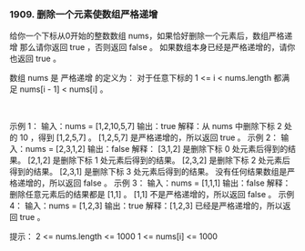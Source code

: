 ### 1909. 删除一个元素使数组严格递增

给你一个下标从0开始的整数数组 nums，如果恰好删除一个元素后，数组严格递增
那么请你返回 true ，否则返回 false 。
如果数组本身已经是严格递增的，请你也返回 true 。

数组 nums 是 严格递增 的定义为：
对于任意下标的 1 <= i < nums.length 都满足 nums[i - 1] < nums[i] 。

 

示例 1：
输入：nums = [1,2,10,5,7]
输出：true
解释：从 nums 中删除下标 2 处的 10 ，得到 [1,2,5,7] 。
[1,2,5,7] 是严格递增的，所以返回 true 。
示例 2：
输入：nums = [2,3,1,2]
输出：false
解释：
[3,1,2] 是删除下标 0 处元素后得到的结果。
[2,1,2] 是删除下标 1 处元素后得到的结果。
[2,3,2] 是删除下标 2 处元素后得到的结果。
[2,3,1] 是删除下标 3 处元素后得到的结果。
没有任何结果数组是严格递增的，所以返回 false 。
示例 3：
输入：nums = [1,1,1]
输出：false
解释：删除任意元素后的结果都是 [1,1] 。
[1,1] 不是严格递增的，所以返回 false 。
示例 4：
输入：nums = [1,2,3]
输出：true
解释：[1,2,3] 已经是严格递增的，所以返回 true 。
 

提示：
2 <= nums.length <= 1000
1 <= nums[i] <= 1000

